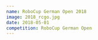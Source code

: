 ```yaml
---
name: RoboCup German Open 2018
image: 2018_rcgo.jpg
date: 2018-05-01
competition: RoboCup German Open
---
```

